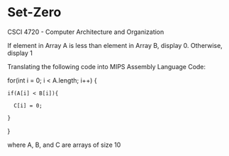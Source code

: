 # Set-Zero

CSCI 4720 - Computer Architecture and Organization

If element in Array A is less than element in Array B, display 0. Otherwise, display 1

Translating the following code into MIPS Assembly Language Code:

for(int i = 0; i < A.length; i++) {

    if(A[i] < B[i]){
    
      C[i] = 0;
      
    }
    
}

where A, B, and C are arrays of size 10
